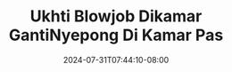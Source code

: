 --- 
title: "Ukhti Blowjob Dikamar GantiNyepong Di Kamar Pas"
description: "video  video bokep Ukhti Blowjob Dikamar GantiNyepong Di Kamar Pas premium   baru"
date: 2024-07-31T07:44:10-08:00
file_code: "oxtagzuw9snx"
draft: false
cover: "e6zgtbhqbdgfe1k5.jpg"
tags: ["Ukhti", "Blowjob", "Dikamar", "GantiNyepong", "Kamar", "Pas", "bokep-indo", "bokep-viral", "bokep-ig"]
length: 230
fld_id: "1391199"
foldername: ".RARAHUKHTIHIJAB35Video"
categories: [".RARAHUKHTIHIJAB35Video"]
views: 96
---